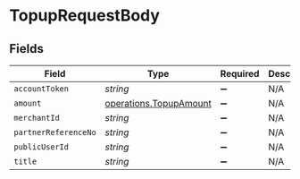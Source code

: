 # TopupRequestBody


## Fields

| Field                                                            | Type                                                             | Required                                                         | Description                                                      | Example                                                          |
| ---------------------------------------------------------------- | ---------------------------------------------------------------- | ---------------------------------------------------------------- | ---------------------------------------------------------------- | ---------------------------------------------------------------- |
| `accountToken`                                                   | *string*                                                         | :heavy_minus_sign:                                               | N/A                                                              | f8412cd5bcec47d4868fb773d8178118                                 |
| `amount`                                                         | [operations.TopupAmount](../../models/operations/topupamount.md) | :heavy_minus_sign:                                               | N/A                                                              |                                                                  |
| `merchantId`                                                     | *string*                                                         | :heavy_minus_sign:                                               | N/A                                                              | AYOPOP                                                           |
| `partnerReferenceNo`                                             | *string*                                                         | :heavy_minus_sign:                                               | N/A                                                              | 20230630A00000000000000000000206                                 |
| `publicUserId`                                                   | *string*                                                         | :heavy_minus_sign:                                               | N/A                                                              | AYOPOP-285FWN8WD                                                 |
| `title`                                                          | *string*                                                         | :heavy_minus_sign:                                               | N/A                                                              | Test_Chaitu_TOPUP_03                                             |